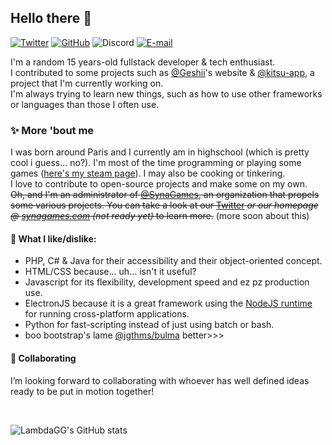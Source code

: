 ## Hello there 👋

[![Twitter](https://img.shields.io/twitter/follow/lambdagg?logo=twitter&logoColor=ffffff&labelColor=5D5D5D&color=A2A2A2&label=@sysLambda&style=flat)](https://twitter.com/lambdagg)
[![GitHub](https://img.shields.io/github/followers/lambdagg.svg?logo=github&labelColor=5D5D5D&color=A2A2A2&label=/sysLambda&style=flat)](https://github.com/lambdagg)
![Discord](https://img.shields.io/static/v1?label=&message=lambdagg%230420&logo=discord&logoColor=ffffff&color=5D5D5D&style=flat)
[![E-mail](https://img.shields.io/static/v1?label=&message=hi%40syslambda.fr&color=5D5D5D&style=flat)](mailto:hi@syslambda.fr)

I'm a random 15 years-old fullstack developer & tech enthusiast.\
I contributed to some projects such as [@Geshii](https://github.com/Geshii)'s website & [@kitsu-app](https://github.com/kitsu-app), a project that I'm currently working on.\
I'm always trying to learn new things, such as how to use other frameworks or languages than those I often use.

### ✨ More 'bout me
I was born around Paris and I currently am in highschool (which is pretty cool i guess... no?). I'm most of the time programming or playing some games ([here's my steam page](https://steamcommunity.com/id/lambdagg/)). I may also be cooking or tinkering.\
I love to contribute to open-source projects and make some on my own.\
~~Oh, and I'm an administrator of [@SynaGames](https://github.com/SynaGames), an organization that propels some various projects. You can take a look at our [Twitter](https://twitter.com/SynaGames) *or our homepage @ [synagames.com](https://synagames.com) (not ready yet)* to learn more.~~ (more soon about this)

#### 🤔 What I like/dislike:
- PHP, C# & Java for their accessibility and their object-oriented concept.
- HTML/CSS because... uh... isn't it useful?
- Javascript for its flexibility, development speed and ez pz production use.
- ElectronJS because it is a great framework using the [NodeJS runtime](https://node.js.org) for running cross-platform applications.
- Python for fast-scripting instead of just using batch or bash.
- boo bootstrap's lame [@jgthms/bulma](https://github.com/jgthms/bulma) better>>>

#### 👯 Collaborating
I’m looking forward to collaborating with whoever has well defined ideas ready to be put in motion together!

<br />

![LambdaGG's GitHub stats](https://github-readme-stats.vercel.app/api?username=lambdagg&include_all_commits=true&show_icons=true)
